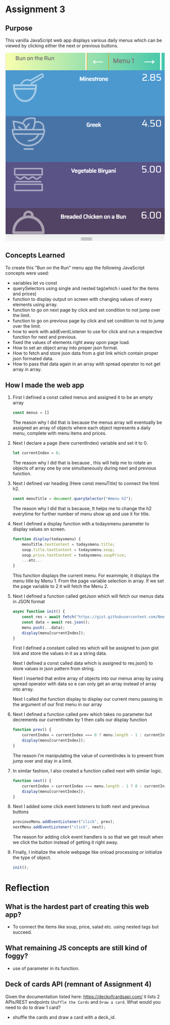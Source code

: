 # Assignment 3

## Purpose

This vanilla JavaScript web app displays various daily menus which can be viewed by clicking either the next or previous buttons.  

![Image of app](app.JPG)

## Concepts Learned

To create this "Bun on the Run" menu app the following JavaScript concepts were used:
- variables let vs const
- querySelectors using single and nested tag(which i used for the items and prices)
- function to display output on screen with changing values of every elements using array.
- function to go on next page by click and set condition to not jump over the limit.
- function to go on previous page by click and set condition to not to jump over the limit.
- how to work with addEventListener to use for click and run a respective function for next and previous.
- fixed the values of elements right away upon page load.
- How to set an object array into proper json format.
- How to fetch and store json data from a gist link which contain proper json formated data.
- How to pass that data again in an array with spread operator to not get array in array.

## How I made the web app

1. First I defined a const called menus and assigned it to be an empty array
    ```js
    const menus = []
    ```
    The reason why I did that is because the menus array will eventually be assigned an array of objects where each object represents a daily menu, complete with menu items and prices.

1. Next I declare a page (here currentIndex) variable and set it to 0.
    ```js
    let currentIndex = 0;
    ```
    The reason why I did that is because , this will help me to rotate an objects of array one by one simultaneously during next and previous function.
    

1. Next I defined var heading (Here const menuTitle) to connect the html h2.
    ```js
    const menuTitle = document.querySelector("#menu h2");
    ```
    The reason why I did that is because, It helps me to change the h2 everytime for further number of menu show up and use it for title. 

1. Next I defined a display function with a todaysmenu parameter to display values on screen.
    ```js
    function display(todaysmenu) {
        menuTitle.textContent = todaysmenu.title;
        soup.title.textContent = todaysmenu.soup;
        soup.price.textContent = todaysmenu.soupPrice;
        ...etc...
    }
    ```
    This function displays the current menu.  For exammple, it displays the menu title by Menu 1. From the page variable selection in array. If we set the page variable to 2 it will fetch the Menu 2.

1. Next I defined a function called getJson which will fetch our menus data in JSON format
    ```js
    async function init() {
        const res = await fetch("https://gist.githubusercontent.com/NeemPatel239/bb98c2c09530dc6faad15955abcda9d4/raw/5c91613f56467820b2be81aef27bbe2b68bdf2b4/menu.json");
        const data = await res.json();
        menu.push(...data);
        display(menu[currentIndex]);
    }
    ```
    First I defined a constant called res which will be assigned to json gist link and store the values in it as a string data.
    
    Next I defined a const called data which is assigned to res.json() to store values in json pattern from string.

    Next I inserted that entire array of objects into our menus array by using spread operator with data so e can only get an array instead of array into array.  

    Next I called the function display to display our current menu passing in the argument of our first menu in our array

1.  Next I defined a function called prev which takes no parameter but decrements our currentIndex by 1 then calls our display function
    ```js
    function prev() {
        currentIndex = currentIndex === 0 ? menu.length - 1 : currentIndex - 1;
        display(menu[currentIndex]);
    }
    ```
    The reason I'm manipulating the value of currentIndex is to prevent from jump over and stay in a limit. 

1.  In similar fashion, I also created a function called next with similar logic.
    ```js
    function next() {
        currentIndex = currentIndex === menu.length - 1 ? 0 : currentIndex + 1;
        display(menu[currentIndex]);
    }
    ```

1.  Next I added some click event listeners to both next and previous buttons
    ```js
    previousMenu.addEventListener("click", prev);
    nextMenu.addEventListener("click", next);
    ```
    The reason for adding click event handlers is so that we get result when we click the button instead of getting it right away.

1.  Finally, I initialize the whole webpage like onload processing or initialize the type of object.
    ```js
    init();
    ```

# Reflection
## What is the hardest part of creating this web app?
- To connect the items like soup, price, salad etc. using nested tags but succeed.

## What remaining JS concepts are still kind of foggy?
- use of parameter in its function.

## Deck of cards API (remnant of Assignment 4)
Given the documentation listed here: https://deckofcardsapi.com/ it lists 2 APIs/REST endpoints `Shuffle the Cards` and `Draw a card`.  What would you need to do to draw 1 card?
- shuffle the cards and draw a card with a deck_id.

